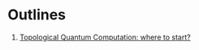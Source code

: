 # Outlines

1. <a href="https://github.com/MobiusFatimah/QC/blob/master/TQC.md"> Topological Quantum Computation: where to start?</a>
